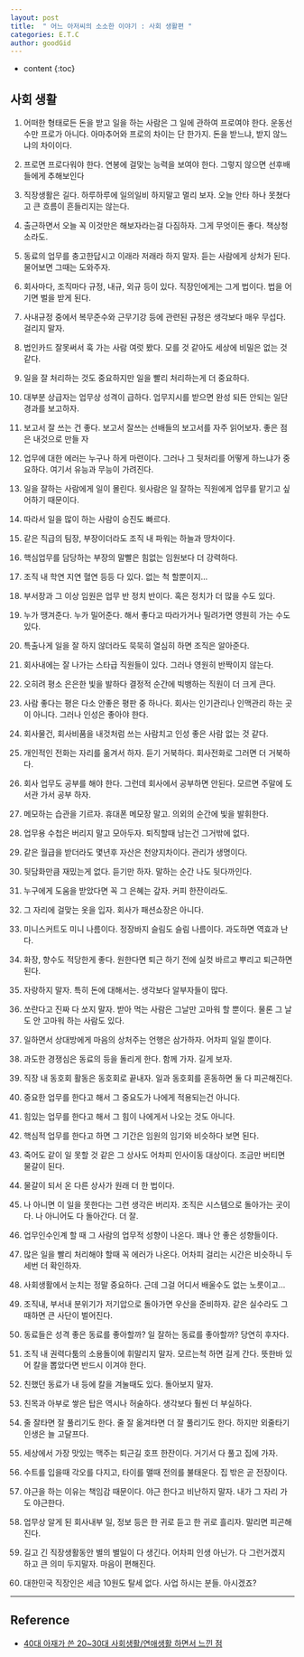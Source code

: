 ```yaml
---
layout: post
title:  " 어느 아저씨의 소소한 이야기 : 사회 생활편 "
categories: E.T.C
author: goodGid
---
```

* content
{:toc}

## 사회 생활

1. 어떠한 형태로든 돈을 받고 일을 하는 사람은 그 일에 관하여 프로여야 한다. 운동선수만 프로가 아니다.
    아마추어와 프로의 차이는 단 한가지. 돈을 받느냐, 받지 않느냐의 차이이다.

2. 프로면 프로다워야 한다. 연봉에 걸맞는 능력을 보여야 한다. 그렇지 않으면 선후배들에게 추해보인다

3. 직장생활은 길다. 하루하루에 일의일비 하지말고 멀리 보자. 오늘 안타 하나 못쳤다고 큰 흐름이
    흔들리지는 않는다.

4. 출근하면서 오늘 꼭 이것만은 해보자라는걸 다짐하자. 그게 무엇이든 좋다. 책상청소라도.

5. 동료의 업무를 충고한답시고 이래라 저래라 하지 말자. 듣는 사람에게 상처가 된다.
    물어보면 그때는 도와주자.









6. 회사마다, 조직마다 규정, 내규, 외규 등이 있다. 직장인에게는 그게 법이다. 법을 어기면 벌을 받게 
    된다.

7. 사내규정 중에서 복무준수와 근무기강 등에 관련된 규정은 생각보다 매우 무섭다. 걸리지 말자.

8. 법인카드 잘못써서 훅 가는 사람 여럿 봤다. 모를 것 같아도 세상에 비밀은 없는 것 같다.

9. 일을 잘 처리하는 것도 중요하지만 일을 빨리 처리하는게 더 중요하다.

10. 대부분 상급자는 업무상 성격이 급하다. 업무지시를 받으면 완성 되든 안되는 일단 경과를 보고하자.

11. 보고서 잘 쓰는 건 좋다. 보고서 잘쓰는 선배들의 보고서를 자주 읽어보자. 좋은 점은 내것으로 만들
      자

12. 업무에 대한 에러는 누구나 하게 마련이다. 그러나 그 뒷처리를 어떻게 하느냐가 중요하다.
      여기서 유능과 무능이 가려진다.

13. 일을 잘하는 사람에게 일이 몰린다. 윗사람은 일 잘하는 직원에게 업무를 맡기고 싶어하기 때문이다.

14. 따라서 일을 많이 하는 사람이 승진도 빠르다.

15. 같은 직급의 팀장, 부장이더라도 조직 내 파워는 하늘과 땅차이다.

16. 핵심업무를 담당하는 부장의 말빨은 힘없는 임원보다 더 강력하다.

17. 조직 내 학연 지연 혈연 등등 다 있다. 없는 척 할뿐이지...

18. 부서장과 그 이상 임원은 업무 반 정치 반이다. 혹은 정치가 더 많을 수도 있다.

19. 누가 땡겨준다. 누가 밀어준다. 해서 좋다고 따라가거나 밀려가면 영원히 가는 수도 있다.

20. 특출나게 일을 잘 하지 않더라도 묵묵히 열심히 하면 조직은 알아준다. 

21. 회사내에는 잘 나가는 스타급 직원들이 있다. 그러나 영원히 반짝이지 않는다.

22. 오히려 평소 은은한 빛을 발하다 결정적 순간에 빅뱅하는 직원이 더 크게 큰다.

23. 사람 좋다는 평은 다소 안좋은 평판 중 하나다. 회사는 인기관리나 인맥관리 하는 곳이 아니다. 
     그러나 인성은 좋아야 한다.

24. 회사물건, 회사비품을 내것처럼 쓰는 사람치고 인성 좋은 사람 없는 것 같다.

25. 개인적인 전화는 자리를 옮겨서 하자. 듣기 거북하다. 회사전화로 그러면 더 거북하다.

26. 회사 업무도 공부를 해야 한다. 그런데 회사에서 공부하면 안된다. 모르면 주말에 도서관 가서 공부
      하자.

27. 메모하는 습관을 기르자. 휴대폰 메모장 말고. 의외의 순간에 빛을 발휘한다.

28. 업무용 수첩은 버리지 말고 모아두자. 퇴직할때 남는건 그거밖에 없다.

29. 같은 월급을 받더라도 몇년후 자산은 천양지차이다. 관리가 생명이다.

30. 뒷담화만큼 재밌는게 없다. 듣기만 하자. 말하는 순간 나도 뒷다까인다.

31. 누구에게 도움을 받았다면 꼭 그 은혜는 갚자. 커피 한잔이라도.

32. 그 자리에 걸맞는 옷을 입자. 회사가 패션쇼장은 아니다.

33. 미니스커트도 미니 나름이다. 정장바지 슬림도 슬림 나름이다. 과도하면 역효과 난다.

34. 화장, 향수도 적당한게 좋다. 원한다면 퇴근 하기 전에 실컷 바르고 뿌리고 퇴근하면 된다.

35. 자랑하지 말자. 특히 돈에 대해서는. 생각보다 알부자들이 많다.

36. 쏘란다고 진짜 다 쏘지 말자. 받아 먹는 사람은 그날만 고마워 할 뿐이다. 물론 그 날도 안 고마워
     하는 사람도 있다.

37. 일하면서 상대방에게 마음의 상처주는 언행은 삼가하자. 어차피 일일 뿐이다.

38. 과도한 경쟁심은 동료의 등을 돌리게 한다. 함께 가자. 길게 보자.

39. 직장 내 동호회 활동은 동호회로 끝내자. 일과 동호회를 혼동하면 둘 다 피곤해진다.

40. 중요한 업무를 한다고 해서 그 중요도가 나에게 적용되는건 아니다.

41. 힘있는 업무를 한다고 해서 그 힘이 나에게서 나오는 것도 아니다.

42. 핵심적 업무를 한다고 하면 그 기간은 임원의 임기와 비슷하다 보면 된다.

43. 죽어도 같이 일 못할 것 같은 그 상사도 어차피 인사이동 대상이다. 조금만 버티면 물갈이 된다.

44. 물갈이 되서 온 다른 상사가 원래 더 한 법이다.

45. 나 아니면 이 일을 못한다는 그런 생각은 버리자. 조직은 시스템으로 돌아가는 곳이다.
      나 아니어도 다 돌아간다. 더 잘.

46. 업무인수인계 할 때 그 사람의 업무적 성향이 나온다. 꽤나 안 좋은 성향들이다.

47. 많은 일을 빨리 처리해야 할때 꼭 에러가 나온다. 어차피 걸리는 시간은 비슷하니 두세번 더
     확인하자.

48. 사회생활에서 눈치는 정말 중요하다. 근데 그걸 어디서 배울수도 없는 노릇이고...

49. 조직내, 부서내 분위기가 저기압으로 돌아가면 우산을 준비하자. 같은 실수라도 그때하면
     큰 사단이 벌어진다.

50. 동료들은 성격 좋은 동료를 좋아할까? 일 잘하는 동료를 좋아할까? 당연히 후자다.

51. 조직 내 권력다툼의 소용돌이에 휘말리지 말자. 모르는척 하면 길게 간다. 뜻한바 있어
      칼을 뽑았다면 반드시 이겨야 한다.

52. 친했던 동료가 내 등에 칼을 겨눌때도 있다. 돌아보지 말자.

53. 친목과 아부로 쌓은 탑은 역시나 허술하다. 생각보다 훨씬 더 부실하다.

54. 줄 잘타면 잘 풀리기도 한다. 줄 잘 옮겨타면 더 잘 풀리기도 한다. 하지만 외줄타기 인생은
      늘 고달프다.

55. 세상에서 가장 맛있는 맥주는 퇴근길 호프 한잔이다. 거기서 다 풀고 집에 가자.

56. 수트를 입을때 각오를 다지고, 타이를 맬때 전의를 불태운다. 집 밖은 곧 전장이다.

57. 야근을 하는 이유는 책임감 때문이다. 야근 한다고 비난하지 말자. 내가 그 자리 가도 야근한다.

58. 업무상 알게 된 회사내부 일, 정보 등은 한 귀로 듣고 한 귀로 흘리자. 말리면 피곤해진다.

59. 길고 긴 직장생활동안 별의 별일이 다 생긴다. 어차피 인생 아닌가.
      다 그런거겠지 하고 큰 의미 두지말자. 마음이 편해진다.

60. 대한민국 직장인은 세금 10원도 탈세 없다. 사업 하시는 분들. 아시겠죠?

---

## Reference

* [40대 아재가 쓴 20~30대 사회생활/연애생활 하면서 느낀 점](https://cafe.naver.com/dokchi/7450810)
